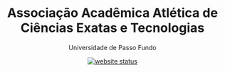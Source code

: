 <h1 align="center">Associação Acadêmica Atlética de Ciências Exatas e Tecnologias</h1>
<p align="center">Universidade de Passo Fundo</p>

<p align="center">
    <a href="https://associacaocet.site/"><img align="center" alt="website status" src="https://img.shields.io/website?down_color=red&down_message=offline&up_color=lime&up_message=online&url=https%3A%2F%2Fassociacaocet.site" /></a>
</p>


